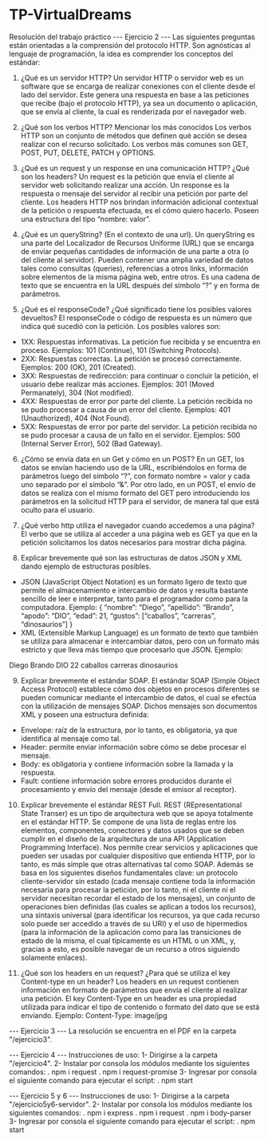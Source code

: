 # TP-VirtualDreams
Resolución del trabajo práctico
--- Ejercicio 2 ---
Las siguientes preguntas están orientadas a la comprensión del protocolo HTTP. Son agnósticas al lenguaje de programación, la idea es comprender los conceptos del estándar:
1.	¿Qué es un servidor HTTP? 
Un servidor HTTP o servidor web es un software que se encarga de realizar conexiones con el cliente desde el lado del servidor. Este genera una respuesta en base a las peticiones que recibe (bajo el protocolo HTTP), ya sea un documento o aplicación, que se envía al cliente, la cual es renderizada por el navegador web.

2.	¿Qué son los verbos HTTP? Mencionar los más conocidos
Los verbos HTTP son un conjunto de métodos que definen qué acción se desea realizar con el recurso solicitado. Los verbos más comunes son GET, POST, PUT, DELETE, PATCH y OPTIONS.

3.	¿Qué es un request y un response en una comunicación HTTP? ¿Qué son los headers? 
Un request es la petición que envía el cliente al servidor web solicitando realizar una acción.
Un response es la respuesta o mensaje del servidor al recibir una petición por parte del cliente.
Los headers HTTP nos brindan información adicional contextual de la petición o respuesta efectuada, es el cómo quiero hacerlo. Poseen una estructura del tipo “nombre: valor”.

4.	¿Qué es un queryString? (En el contexto de una url).
Un queryString es una parte del Localizador de Recursos Uniforme (URL) que se encarga de enviar pequeñas cantidades de información de una parte a otra (o del cliente al servidor). Pueden contener una amplia variedad de datos tales como consultas (queries), referencias a otros links, información sobre elementos de la misma página web, entre otros. Es una cadena de texto que se encuentra en la URL después del símbolo “?” y en forma de parámetros.

5.	¿Qué es el responseCode? ¿Qué significado tiene los posibles valores devueltos?
El responseCode o código de respuesta es un número que indica qué sucedió con la petición.
Los posibles valores son:
-	1XX: Respuestas informativas. La petición fue recibida y se encuentra en proceso. Ejemplos: 101 (Continue), 101 (Switching Protocols).
-	2XX: Respuestas correctas. La petición se procesó correctamente. Ejemplos: 200 (OK), 201 (Created).
-	3XX: Respuestas de redirección: para continuar o concluir la petición, el usuario debe realizar más acciones. Ejemplos: 301 (Moved Permanately), 304 (Not modified).
-	4XX: Respuestas de error por parte del cliente. La petición recibida no se pudo procesar a causa de un error del cliente. Ejemplos: 401 (Unauthorized), 404 (Not Found).
-	5XX: Respuestas de error por parte del servidor. La petición recibida no se pudo procesar a causa de un fallo en el servidor. Ejemplos: 500 (Internal Server Error), 502 (Bad Gateway).

6.	¿Cómo se envía data en un Get y cómo en un POST? 
En un GET, los datos se envían haciendo uso de la URL, escribiéndolos en forma de parámetros luego del símbolo “?”, con formato nombre = valor y cada uno separado por el símbolo “&”.
Por otro lado, en un POST, el envío de datos se realiza con el mismo formato del GET pero introduciendo los parámetros en la solicitud HTTP para el servidor, de manera tal que está oculto para el usuario.

7.	¿Qué verbo http utiliza el navegador cuando accedemos a una página?
El verbo que se utiliza al acceder a una página web es GET ya que en la petición solicitamos los datos necesarios para mostrar dicha página.

8.	Explicar brevemente qué son las estructuras de datos JSON y XML dando ejemplo de estructuras posibles.
-	JSON (JavaScript Object Notation) es un formato ligero de texto que permite el almacenamiento e intercambio de datos y resulta bastante sencillo de leer e interpretar, tanto para el programador como para la computadora. Ejemplo:
{
		“nombre”: “Diego”,
		“apellido”: “Brando”,
		“apodo”: “DIO”,
		“edad”: 21,
		“gustos”: [“caballos”, “carreras”, “dinosaurios”]
}
-	XML (Extensible Markup Language) es un formato de texto que también se utiliza para almacenar e intercambiar datos, pero con un formato más estricto y que lleva más tiempo que procesarlo que JSON. Ejemplo: 
<persona>
	<nombre>Diego</nombre>
	<apellido>Brando</apellido>
	<apodo>DIO</apodo>
	<edad>22</edad>
	<gustos>
		<gusto>caballos<gusto>
		<gusto>carreras<gusto>
<gusto>dinosaurios<gusto>
</gustos>
</persona>

9.	Explicar brevemente el estándar SOAP.
El estándar SOAP (Simple Object Access Protocol) establece cómo dos objetos en procesos diferentes se pueden comunicar mediante el intercambio de datos, el cual se efectúa con la utilización de mensajes SOAP. Dichos mensajes son documentos XML y poseen una estructura definida:
-	Envelope: raíz de la estructura, por lo tanto, es obligatoria, ya que identifica al mensaje como tal.
-	Header: permite enviar información sobre cómo se debe procesar el mensaje.
-	Body: es obligatoria y contiene información sobre la llamada y la respuesta.
-	Fault: contiene información sobre errores producidos durante el procesamiento y envío del mensaje (desde el emisor al receptor).

10.	Explicar brevemente el estándar REST Full.
REST (REpresentational State Transer) es un tipo de arquitectura web que se apoya totalmente en el estándar HTTP. Se compone de una lista de reglas entre los elementos, componentes, conectores y datos usados que se deben cumplir en el diseño de la arquitectura de una API (Application Programming Interface). Nos permite crear servicios y aplicaciones que pueden ser usadas por cualquier dispositivo que entienda HTTP, por lo tanto, es más simple que otras alternativas tal como SOAP. Además se basa en los siguientes diseños fundamentales clave: un protocolo cliente-servidor sin estado (cada mensaje contiene toda la información necesaria para procesar la petición, por lo tanto, ni el cliente ni el servidor necesitan recordar el estado de los mensajes), un conjunto de operaciones bien definidas (las cuales se aplican a todos los recursos), una sintaxis universal (para identificar los recursos, ya que cada recurso solo puede ser accedido a través de su URI) y el uso de hipermedios (para la información de la aplicación como para las transiciones de estado de la misma, el cual típicamente es un HTML o un XML, y, gracias a esto, es posible navegar de un recurso a otros siguiendo solamente enlaces).

11.	¿Qué son los headers en un request? ¿Para qué se utiliza el key Content-type en un header?
Los headers en un request contienen información en formato de parámetros que envía el cliente al realizar una petición.
El key Content-Type en un header es una propiedad utilizada para indicar el tipo de contenido o formato del dato que se está enviando. Ejemplo: 
Content-Type: image/jpg

--- Ejercicio 3 ---
La resolución se encuentra en el PDF en la carpeta "/ejercicio3".

--- Ejercicio 4 ---
Instrucciones de uso:
1- Dirigirse a la carpeta "/ejercicio4".
2- Instalar por consola los módulos mediante los siguientes comandos:
. npm i request
. npm i request-promise
3- Ingresar por consola el siguiente comando para ejecutar el script:
. npm start

--- Ejercicio 5 y 6 ---
Instrucciones de uso:
1- Dirigirse a la carpeta "/ejercicio5y6-servidor".
2- Instalar por consola los módulos mediante los siguientes comandos:
. npm i express
. npm i request
. npm i body-parser
3- Ingresar por consola el siguiente comando para ejecutar el script:
. npm start
